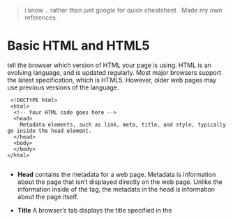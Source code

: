 > i know .. rather than just google for quick cheatsheet . Made my own references . 


# Basic HTML and HTML5
 tell the browser which version of HTML your page is using. HTML is an evolving language, and is updated regularly. Most major browsers support the latest specification, which is HTML5. However, older web pages may use previous versions of the language.
```
 <!DOCTYPE html>
 <html>
  <!-- Your HTML code goes here -->
  <head>
    Metadata elements, such as link, meta, title, and style, typically go inside the head element.
  </head>
  <body>
  </body>
</html>


```
* **Head**
contains the metadata for a web page. 
Metadata is information about the page that isn’t displayed directly on the web page. 
Unlike the information inside of the <body> tag, the metadata in the head is information about the page itself. 

* **Title**
A browser’s tab displays the title specified in the <title> tag
```
 <title> </title>
```


* **Displaying Text**

to display text in html 

* **Paragraph**
contain a block of plain text 
```
<p> </p>
```

* **Span**
contains short pieces of text , use to separate small pieces of content that are on the same line 
as other content
```
<div>
 <p>
  <span>The brown bear (Ursus arctos) is native to parts of northern Eurasia and North America. Its conservation status is currently Least Concern. There are many subspecies within the brown bear species, including the Atlas bear and the Himalayan brown bear.</span>
 </p>
</div>
```

* **styling text**
built-in style

 * italic
 ```
 <em></em>
 ```
 * bold
 ```
 <strong></strong>
 ```

* **image**
```
<img src="" alt="" />
```

* **videos**
```
<video src="" width="" height="" controls> </video>
```

**Heading**
```
<h1>Top level heading: Maybe a page title</h1>
```

**Paragraph**
```
<p>A paragraph of text. Some information we would like to communicate to the viewer. This can be as long or short as we would like.</p>
```

**HTML Attributes**
Attributes are content added to the opening tag of an element and can be used in several different ways, from providing information to changing styling. Attributes are made up of the following two parts

* name of the attribute
  > use id attribute to specify different content e.g. DIV
  ```
  <div id="intro>
   <h1>Introduction</h1>
  </div>
  ```

* value of the attribute

**Main**

* main HTML5 tag helps search engines and other developers find the main content of your page.

```
<main> 
  <h1>Hello World</h1>
  <p>Hello Paragraph</p>
</main>
```

**img**

```
<img src="https://www.your-image-source.com/your-image.jpg">
```

* alt attribute is used for screen readers to improve accessibility and is displayed if the image fails to load.

```
<img src="https://www.your-image-source.com/your-image.jpg" alt="Author standing on a beach with two thumbs up.">
```

**a**

* to link to content outside of your web page.

```
<a href="https://freecodecamp.org">this links to freecodecamp.org</a>

# target="_blank"
for a link to open in a new window

<a href="" target="_blank"></a>

```
* a (anchor) elements can also be used to create internal links to jump to different sections within a webpage.

* To create an internal link: 
    1. assign a link's href attribute to a hash symbol # plus the value of the id attribute for the element that you want to internally link to
    2. add the same id attribute to the element you are linking to. 

```
    <a href="#contacts-header">Contacts</a>

    <h2 id="contacts-header">Contacts</h2>
```

* target is an anchor tag attribute that specifies where to open the link and the value "_blank" specifies to open the link in a new tab

```
  <a href="http://freecatphotoapp.com" target="_blank">cat photos</a>
```

* nested a tags 

```
<p>
  Here's a <a target="_blank" href="http://freecodecamp.org"> link to freecodecamp.org</a> for you to follow.
</p>
```

* dead link , to add a elements to your website before you know where they will link.

```
    <a href="#"></a>
```

* turn html elements into links by nesting them within an a element. use # as your a element's href property in order to turn it into a dead link.

```
<a href="#"><img src="https://bit.ly/fcc-running-cats" alt="Three kittens running towards the camera."></a>
```

**unordered lists**

* Unordered lists start with an opening <ul> element, followed by any number of <li> elements. 

```
<ul>
  <li>milk</li>
  <li>cheese</li>
</ul>
```

* Ordered lists start with an opening <ol> element, followed by any number of <li> elements. Finally, ordered lists are closed with the </ol> tag.

```
<ol>
  <li>Garfield</li>
  <li>Sylvester</li>
</ol>
```

**Web Form**

* input elements are a convenient way to get input from your user.

```
<input type="text">
```

* create placeholder text

```
<input type="text" placeholder="this is placeholder text">
```

* build web forms that actually submit data to a server using nothing more than pure HTML.

```
<form action="/submit-cat-photo">
  <input type="text" placeholder="cat photo URL">
</form>
```

* submit button , clicking this button will send the data from your form to the URL you specified with your form's action attribute

```
<button type="submit">this button submits the form</button>
```
```
  <form action="/submit-cat-photo">
    <input type="text" placeholder="cat photo URL">
    <button type="submit">Submit</button>
  </form>
```

* require specific form fields so that your user will not be able to submit your form until he or she has filled them out.

```
  <form action="/submit-cat-photo">
    <input type="text" placeholder="cat photo URL" required>
    <button type="submit">Submit</button>
  </form>

```

**Button : radio**

user to only give you one answer out of multiple options.

```
<label for="indoor"> 
  <input id="indoor" type="radio" name="indoor-outdoor">Indoor 
</label>
```

```
  <form action="/submit-cat-photo">
    <label for="indoor"><input id="indoor" type="radio" name="indoor-outdoor"> Indoor</label>
    <label for="outdoor"><input id="outdoor" type="radio" name="indoor-outdoor"> Outdoor</label><br>
    <input type="text" placeholder="cat photo URL" required>
    <button type="submit">Submit</button>
  </form>

```

**Button : checkboxes**
questions that may have more than one answer.
All related checkbox inputs should have the same name attribute.

```
  <form action="/submit-cat-photo">
    <label for="indoor"><input id="indoor" type="radio" name="indoor-outdoor"> Indoor</label>
    <label for="outdoor"><input id="outdoor" type="radio" name="indoor-outdoor"> Outdoor</label><br>

    <label for="one">
        <input id="one" type="checkbox" name="personality"> Grumpy
    </label>

    <label for="two">
        <input id="two" type="checkbox" name="personality"> Caring
    </label>

    <label for="three">
        <input id="three" type="checkbox" name="personality"> Hasty
    </label>


    <input type="text" placeholder="cat photo URL" required>
    <button type="submit">Submit</button>
  </form>
```

**Webform value**
When a form gets submitted, the data is sent to the server and includes entries for the options selected. Inputs of type radio and checkbox report their values from the value attribute.

If you omit the value attribute, the submitted form data uses the default value, which is 'on'.

```
  <form action="/submit-cat-photo">
    <label><input type="radio" name="indoor-outdoor" value="indoor"> Indoor</label>
    <label><input type="radio" name="indoor-outdoor" value="outdoor"> Outdoor</label><br>
    <label><input type="checkbox" name="personality" value="loving"> Loving</label>
    <label><input type="checkbox" name="personality" value="lazy"> Lazy</label>
    <label><input type="checkbox" name="personality" value="energetic">Energetic</label><br>
    <input type="text" placeholder="cat photo URL" required>
    <button type="submit">Submit</button>
  </form>
```

* defaulted value 

> set a checkbox or radio button to be checked by default using the checked attribute.

```
<input type="radio" name="test-name" checked>
```

**Div**
* div short for division 
* division or container that divides the page into sections 
```
<div>
</div>
```

* **Folder Organize**
```
project-folder/
|—— about.html
|—— contact.html
|—— index.html
```
---

# HTML Tables

## Create Table 

* to add rows using the table row element: <tr>
```
<table>
  <tr>
  </tr>
  <tr>
  </tr>
</table>
```

* to add data to a table
```
<table>
  <tr>
    <td>73</td>
    <td>81</td>
  </tr>
</table>
```

* To add titles to rows and columns, you can use the table heading element: <th>

Note, also, the use of the scope attribute, which can take one of two values:

row - this value makes it clear that the heading is for a row.
col - this value makes it clear that the heading is for a column.
 
 
 ```
 <table>
  <tr>
    <th></th>
    <th scope="col">Saturday</th>
    <th scope="col">Sunday</th>
  </tr>
  <tr>
    <th scope="row">Temperature</th>
    <td>73</td>
    <td>81</td>
  </tr>
</table>
 ```
 * Table Head
 ```
 <thead>
    <tr>
      <th></th>
      <th scope="col">Saturday</th>
      <th scope="col">Sunday</th>
    </tr>
  </thead>
 ```
 
 * add border
 ```
table, th, td {
  border: 1px solid black;
  font-family: Arial, sans-serif;
  text-align: center;
}
 ```
 * Spanning Columns
 ```
 <table>
  <tr>
    <th>Monday</th>
    <th>Tuesday</th>
    <th>Wednesday</th>
  </tr>
  <tr>
    <td colspan="2">Out of Town</td>
    <td>Back in Town</td>
  </tr>
</table>
 ```
* Spanning Rows
```
<table>
  <tr> <!-- Row 1 -->
    <th></th>
    <th>Saturday</th>
    <th>Sunday</th>
  </tr>
  <tr> <!-- Row 2 -->
    <th>Morning</th>
    <td rowspan="2">Work</td>
    <td rowspan="3">Relax</td>
  </tr>
  <tr> <!-- Row 3 -->
    <th>Afternoon</th>
  </tr>
  <tr> <!-- Row 4 -->
    <th>Evening</th>
    <td>Dinner</td>
  </tr>
</table>
```

* table body
Long tables can be sectioned off using the table body element: <tbody>.
The <tbody> element should contain all of the table’s data
used to separate the body of the table from its headers and footers
 ```
     <tbody>
    <tr>
      <th>Company Name</th>
      <th>Number of Items to Ship</th>
      <th>Next Action</th>
    </tr>
    </tbody>
 ```
 
* table footer
Footers are often used to contain sums, differences, and other data results.
bottom part of a long table can also be sectioned off using the <tfoot> element.
 ```
   <tfoot>
    <tr>
      <th>Total</th>
      <td>$22M</td>
      <td>$12.5M</td>
    </tr>
  </tfoot>
 ```
 
 
 
 
 
 
 
